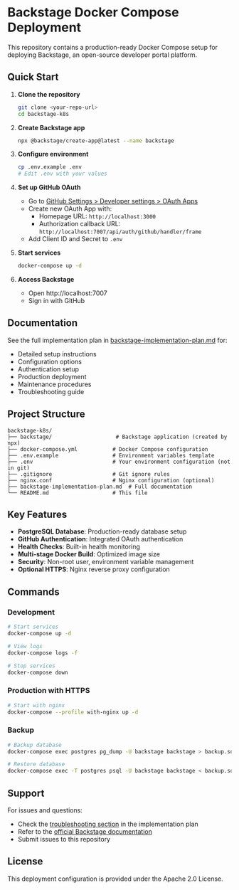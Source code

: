 # Backstage Docker Compose Deployment

This repository contains a production-ready Docker Compose setup for deploying Backstage, an open-source developer portal platform.

## Quick Start

1. **Clone the repository**
   ```bash
   git clone <your-repo-url>
   cd backstage-k8s
   ```

2. **Create Backstage app**
   ```bash
   npx @backstage/create-app@latest --name backstage
   ```

3. **Configure environment**
   ```bash
   cp .env.example .env
   # Edit .env with your values
   ```

4. **Set up GitHub OAuth**
   - Go to [GitHub Settings > Developer settings > OAuth Apps](https://github.com/settings/applications/new)
   - Create new OAuth App with:
     - Homepage URL: `http://localhost:3000`
     - Authorization callback URL: `http://localhost:7007/api/auth/github/handler/frame`
   - Add Client ID and Secret to `.env`

5. **Start services**
   ```bash
   docker-compose up -d
   ```

6. **Access Backstage**
   - Open http://localhost:7007
   - Sign in with GitHub

## Documentation

See the full implementation plan in [backstage-implementation-plan.md](./backstage-implementation-plan.md) for:
- Detailed setup instructions
- Configuration options
- Authentication setup
- Production deployment
- Maintenance procedures
- Troubleshooting guide

## Project Structure

```
backstage-k8s/
├── backstage/                    # Backstage application (created by npx)
├── docker-compose.yml           # Docker Compose configuration
├── .env.example                 # Environment variables template
├── .env                         # Your environment configuration (not in git)
├── .gitignore                   # Git ignore rules
├── nginx.conf                   # Nginx configuration (optional)
├── backstage-implementation-plan.md  # Full documentation
└── README.md                    # This file
```

## Key Features

- **PostgreSQL Database**: Production-ready database setup
- **GitHub Authentication**: Integrated OAuth authentication
- **Health Checks**: Built-in health monitoring
- **Multi-stage Docker Build**: Optimized image size
- **Security**: Non-root user, environment variable management
- **Optional HTTPS**: Nginx reverse proxy configuration

## Commands

### Development
```bash
# Start services
docker-compose up -d

# View logs
docker-compose logs -f

# Stop services
docker-compose down
```

### Production with HTTPS
```bash
# Start with nginx
docker-compose --profile with-nginx up -d
```

### Backup
```bash
# Backup database
docker-compose exec postgres pg_dump -U backstage backstage > backup.sql

# Restore database
docker-compose exec -T postgres psql -U backstage backstage < backup.sql
```

## Support

For issues and questions:
- Check the [troubleshooting section](./backstage-implementation-plan.md#troubleshooting) in the implementation plan
- Refer to the [official Backstage documentation](https://backstage.io/docs)
- Submit issues to this repository

## License

This deployment configuration is provided under the Apache 2.0 License.